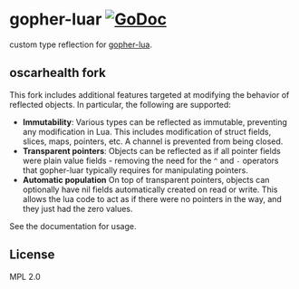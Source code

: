 # gopher-luar [![GoDoc](https://godoc.org/github.com/oscarhealth/gopher-luar?status.svg)](https://godoc.org/github.com/oscarhealth/gopher-luar)

custom type reflection for [gopher-lua](https://github.com/yuin/gopher-lua).

## oscarhealth fork

This fork includes additional features targeted at modifying the behavior of reflected objects. In particular,
the following are supported:

* **Immutability**: Various types can be reflected as immutable, preventing any modification in Lua. This includes
modification of struct fields, slices, maps, pointers, etc. A channel is prevented from being closed.
* **Transparent pointers**: Objects can be reflected as if all pointer fields were plain value fields - removing
  the need for the `^` and `-` operators that gopher-luar typically requires for manipulating pointers.
* **Automatic population** On top of transparent pointers, objects can optionally have nil fields automatically
  created on read or write. This allows the lua code to act as if there were no pointers in the way, and they just
  had the zero values.

See the documentation for usage.

## License

MPL 2.0
